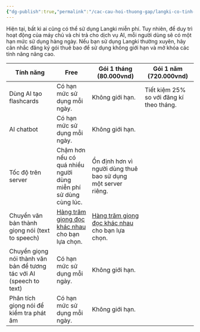 ```yaml
---
{"dg-publish":true,"permalink":"/cac-cau-hoi-thuong-gap/langki-co-tinh-phi-hay-khong/"}
---
```


Hiện tại, bất kì ai cũng có thể sử dụng Langki miễn phí. Tuy nhiên, để duy trì hoạt động của máy chủ và chi trả cho dịch vụ AI, mỗi người dùng sẽ có một hạn mức sử dụng hàng ngày. Nếu bạn sử dụng Langki thường xuyên, hãy cân nhắc đăng ký gói thuê bao để sử dụng không giới hạn và mở khóa các tính năng nâng cao.

| Tính năng                                                           | Free                                                                                                     | Gói 1 tháng (80.000vnd)                                                                                  | Gói 1 năm (720.000vnd)                   |
| ------------------------------------------------------------------- | -------------------------------------------------------------------------------------------------------- | -------------------------------------------------------------------------------------------------------- | ---------------------------------------- |
| Dùng AI tạo flashcards                                              | Có hạn mức sử dụng mỗi ngày.                                                                             | Không giới hạn.                                                                                          | Tiết kiệm 25% so với đăng kí theo tháng. |
| AI chatbot                                                          | Có hạn mức sử dụng mỗi ngày.                                                                             | Không giới hạn.                                                                                          |                                          |
| Tốc độ trên server                                                  | Chậm hơn nếu có quá nhiều người dùng miễn phí sử dùng cùng lúc.                                          | Ổn định hơn vì người dùng thuê bao sử dụng một server riêng.                                             |                                          |
| Chuyển văn bản thành giọng nói (text to speech)                     | [Hàng trăm giọng đọc khác nhau](https://mrntn161.github.io/Langki/text-to-speech.html) cho bạn lựa chọn. | [Hàng trăm giọng đọc khác nhau](https://mrntn161.github.io/Langki/text-to-speech.html) cho bạn lựa chọn. |                                          |
| Chuyển giọng nói thành văn bản để tương tác với AI (speech to text) | Có hạn mức sử dụng mỗi ngày.                                                                             | Không giới hạn.                                                                                          |                                          |
| Phân tích giọng nói để kiểm tra phát âm                             | Có hạn mức sử dụng mỗi ngày.                                                                             | Không giới hạn.                                                                                          |                                          |
